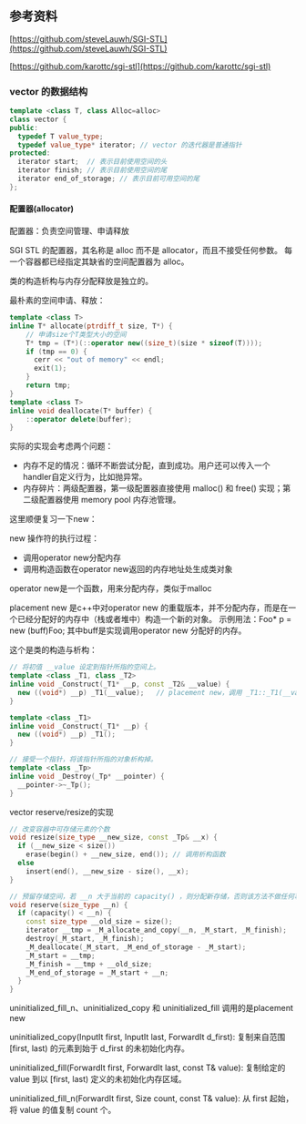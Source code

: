 ## 参考资料

[https://github.com/steveLauwh/SGI-STL](https://github.com/steveLauwh/SGI-STL)

[https://github.com/karottc/sgi-stl](https://github.com/karottc/sgi-stl)


### vector 的数据结构

```cpp
template <class T, class Alloc=alloc>
class vector {
public:
  typedef T value_type;
  typedef value_type* iterator; // vector 的迭代器是普通指针
protected:
  iterator start;  // 表示目前使用空间的头
  iterator finish; // 表示目前使用空间的尾
  iterator end_of_storage; // 表示目前可用空间的尾
};
```

#### 配置器(allocator)

配置器：负责空间管理、申请释放

SGI STL 的配置器，其名称是 alloc 而不是 allocator，而且不接受任何参数。
每一个容器都已经指定其缺省的空间配置器为 alloc。

类的构造析构与内存分配释放是独立的。


最朴素的空间申请、释放：
```cpp
template <class T>
inline T* allocate(ptrdiff_t size, T*) {
    // 申请size个T类型大小的空间
    T* tmp = (T*)(::operator new((size_t)(size * sizeof(T))));
    if (tmp == 0) {
	  cerr << "out of memory" << endl; 
	  exit(1);
    }
    return tmp;
}
template <class T>
inline void deallocate(T* buffer) {
    ::operator delete(buffer);
}
```

实际的实现会考虑两个问题：
 - 内存不足的情况：循环不断尝试分配，直到成功。用户还可以传入一个handler自定义行为，比如抛异常。
 - 内存碎片：两级配置器，第一级配置器直接使用 malloc() 和 free() 实现；第二级配置器使用 memory pool 内存池管理。

这里顺便复习一下new：

new 操作符的执行过程：
 - 调用operator new分配内存
 - 调用构造函数在operator new返回的内存地址处生成类对象

operator new是一个函数，用来分配内存，类似于malloc

placement new 是c++中对operator new 的重载版本，并不分配内存，而是在一个已经分配好的内存中（栈或者堆中）构造一个新的对象。
示例用法：Foo\* p = new (buff)Foo; 其中buff是实现调用operator new 分配好的内存。


这个是类的构造与析构：
```cpp
// 将初值 __value 设定到指针所指的空间上。
template <class _T1, class _T2>
inline void _Construct(_T1* __p, const _T2& __value) {
  new ((void*) __p) _T1(__value);   // placement new，调用 _T1::_T1(__value);
}

template <class _T1>
inline void _Construct(_T1* __p) {
  new ((void*) __p) _T1();
}

// 接受一个指针，将该指针所指的对象析构掉。
template <class _Tp>
inline void _Destroy(_Tp* __pointer) {
  __pointer->~_Tp();
}
```


vector reserve/resize的实现
```cpp
// 改变容器中可存储元素的个数 
void resize(size_type __new_size, const _Tp& __x) {
  if (__new_size < size()) 
    erase(begin() + __new_size, end()); // 调用析构函数
  else
    insert(end(), __new_size - size(), __x);
}

// 预留存储空间，若 __n 大于当前的 capacity() ，则分配新存储，否则该方法不做任何事。
void reserve(size_type __n) {
  if (capacity() < __n) {
    const size_type __old_size = size();
    iterator __tmp = _M_allocate_and_copy(__n, _M_start, _M_finish);
    destroy(_M_start, _M_finish);
    _M_deallocate(_M_start, _M_end_of_storage - _M_start);
    _M_start = __tmp;
    _M_finish = __tmp + __old_size;
    _M_end_of_storage = _M_start + __n;
  }
}
```

uninitialized_fill_n、uninitialized_copy 和 uninitialized_fill  调用的是placement new

uninitialized_copy(InputIt first, InputIt last, ForwardIt d_first): 复制来自范围 \[first, last) 的元素到始于 d_first 的未初始化内存。

uninitialized_fill(ForwardIt first, ForwardIt last, const T& value): 复制给定的 value 到以 \[first, last) 定义的未初始化内存区域。

uninitialized_fill_n(ForwardIt first, Size count, const T& value): 从 first 起始，将 value 的值复制 count 个。

